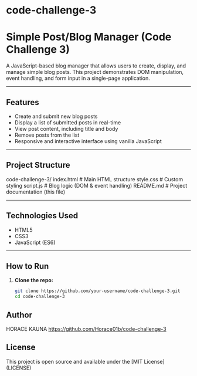 # code-challenge-3

# Simple Post/Blog Manager (Code Challenge 3)

A JavaScript-based blog manager that allows users to create, display, and manage simple blog posts. This project demonstrates DOM manipulation, event handling, and form input in a single-page application.

---

## Features

- Create and submit new blog posts
- Display a list of submitted posts in real-time
- View post content, including title and body
- Remove posts from the list
- Responsive and interactive interface using vanilla JavaScript

---

## Project Structure

code-challenge-3/
 index.html # Main HTML structure
 style.css # Custom styling
 script.js # Blog logic (DOM & event handling)
 README.md # Project documentation (this file)








---

## Technologies Used

- HTML5
- CSS3
- JavaScript (ES6)

---

## How to Run

1. **Clone the repo:**

   ```bash
   git clone https://github.com/your-username/code-challenge-3.git
   cd code-challenge-3


## Author

HORACE KAUNA https://github.com/Horace01b/code-challenge-3

## License
This project is open source and available under the [MIT License] (LICENSE)
